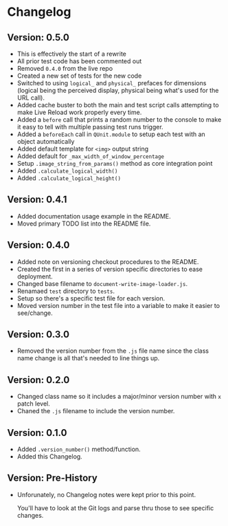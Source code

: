 Changelog
=========

Version: 0.5.0
--------------

- This is effectively the start of a rewrite
- All prior test code has been commented out
- Removed `0.4.0` from the live repo
- Created a new set of tests for the new code
- Switched to using `logical_` and `physical_` prefaces for dimensions (logical being the perceived display, physical being what's used for the URL call).
- Added cache buster to both the main and test script calls attempting to make Live Reload work properly every time.
- Added a `before` call that prints a random number to the console to make it easy to tell with multiple passing test runs trigger.
- Added a `beforeEach` call in `QUnit.module` to setup each test with an object automatically
- Added default template for `<img>` output string
- Added default for `_max_width_of_window_percentage`
- Setup `.image_string_from_params()` method as core integration point
- Added `.calculate_logical_width()`
- Added `.calculate_logical_height()`



Version: 0.4.1 
--------------

- Added documentation usage example in the README. 
- Moved primary TODO list into the README file.


Version: 0.4.0 
--------------

- Added note on versioning checkout procedures to the README.
- Created the first in a series of version specific directories to ease deployment. 
- Changed base filename to `document-write-image-loader.js`.
- Renamaed `test` directory to `tests`.
- Setup so there's a specific test file for each version.
- Moved version number in the test file into a variable to make it easier to see/change.


Version: 0.3.0
--------------

- Removed the version number from the `.js` file name since the class name change is all that's needed to line things up.


Version: 0.2.0 
--------------

- Changed class name so it includes a major/minor version number with `x` patch level. 
- Chaned the `.js` filename to include the version number.


Version: 0.1.0 
--------------

- Added `.version_number()` method/function.
- Added this Changelog.


Version: Pre-History 
--------------------

- Unforunately, no Changelog notes were kept prior to this point.

    You'll have to look at the Git logs and parse thru those to see specific changes.  


